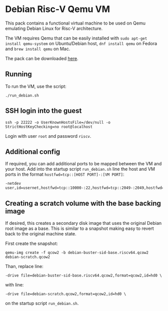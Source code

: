 # Debian Risc-V Qemu VM

This pack contains a functional virtual machine to be used on Qemu emulating Debian Linux for Risc-V architecture.

The VM requires Qemu that can be easily installed with `sudo apt-get install qemu-system` on Ubuntu/Debian host, `dnf install qemu` on Fedora and `brew install qemu` on Mac.

The pack can be downloaded [here](https://drive.google.com/open?id=1z8b45YFGTN7aVkqPJIRn3a8hU9bXFaXl).

## Running

To run the VM, use the script:

    ./run_debian.sh

## SSH login into the guest

    ssh -p 22222 -o UserKnownHostsFile=/dev/null -o StrictHostKeyChecking=no root@localhost

Login with user `root` and password `riscv`.

## Additional config

If required, you can add additional ports to be mapped between the VM and your host. Add into the startup script `run_debian.sh` line the host and VM ports in the format `hostfwd=tcp::[HOST PORT]-:[VM PORT]`:

    -netdev user,id=usernet,hostfwd=tcp::10000-:22,hostfwd=tcp::2049-:2049,hostfwd=udp::2049-:2049,hostfwd=tcp::38188-:38188,hostfwd=udp::38188-:38188,hostfwd=tcp::8080-:8080

## Creating a scratch volume with the base backing image

If desired, this creates a secondary disk image that uses the original Debian root image as a base. This is similar to a snapshot making easy to revert back to the original machine state.

First create the snapshot:

    qemu-img create -f qcow2 -b debian-buster-sid-base.riscv64.qcow2 debian-scratch.qcow2

Than, replace line:

    -drive file=debian-buster-sid-base.riscv64.qcow2,format=qcow2,id=hd0 \

with line:

    -drive file=debian-scratch.qcow2,format=qcow2,id=hd0 \

on the startup script `run_debian.sh`.
